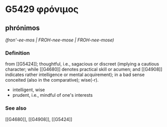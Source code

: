 # G5429 φρόνιμος

## phrónimos

_(fron'-ee-mos | FROH-nee-mose | FROH-nee-mose)_

### Definition

from [[G5424]]; thoughtful, i.e., sagacious or discreet (implying a cautious character; while [[G4680]] denotes practical skill or acumen; and [[G4908]] indicates rather intelligence or mental acquirement); in a bad sense conceited (also in the comparative); wise(-r).

- intelligent, wise
- prudent, i.e., mindful of one's interests

### See also

[[G4680]], [[G4908]], [[G5424]]

